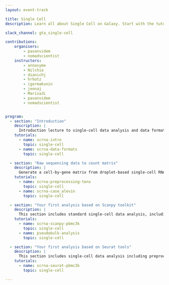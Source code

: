 ```yaml
---
layout: event-track

title: Single Cell
description: Learn all about Single Cell on Galaxy. Start with the tutorial at your own pace. If you need support contact us via the Slack Channel [gta_single-cell](https://gtnsmrgsbord.slack.com/channels/{{page.slack_channel}}).

slack_channel: gta_single-cell

contributions:
    organisers:
        - pavanvidem
        - nomadscientist
    instructors:
        - annasyme
        - Nilchia
        - dianichj
        - hrhotz
        - igormakunin
        - jennaj
        - MarisaJL
        - pavanvidem
        - nomadscientist


program:
  - section: "Introduction"
    description: |
      Introduction lecture to single-cell data analysis and data formats.
    tutorials:
      - name: scrna-intro
        topic: single-cell
      - name: scrna-data-formats
        topic: single-cell

  - section: "Raw sequencing data to count matrix"
    description: |
      Generate a cell-by-gene matrix from droplet-based single-cell RNA sequencing data.
    tutorials:
      - name: scrna-preprocessing-tenx
        topic: single-cell
      - name: scrna-case_alevin
        topic: single-cell

  - section: "Your first analysis based on Scanpy toolkit"
    description: |
      This section includes standard single-cell data analysis, including preprocessing, clustering and the identification of cell types via known marker genes; and pseudobulk analysis to help in understanding cell-type-specific gene expression changes. The whole analysis uses Anndata objects, Scanpy toolkit and decoupler.
    tutorials:
      - name: scrna-scanpy-pbmc3k
        topic: single-cell
      - name: pseudobulk-analysis
        topic: single-cell

  - section: "Your first analysis based on Seurat tools"
    description: |
      This section includes single-cell data analysis including preprocessing, clustering and the identification of cell types via known marker genes. The whole analysis uses Seurat objects and Seurat R package.
    tutorials:
      - name: scrna-seurat-pbmc3k
        topic: single-cell

---
```

